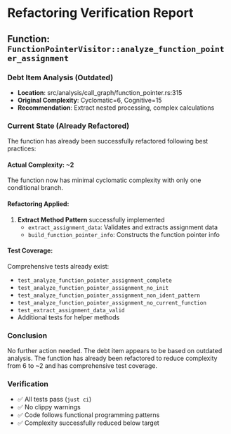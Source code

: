 # Refactoring Verification Report

## Function: `FunctionPointerVisitor::analyze_function_pointer_assignment`

### Debt Item Analysis (Outdated)
- **Location**: src/analysis/call_graph/function_pointer.rs:315
- **Original Complexity**: Cyclomatic=6, Cognitive=15
- **Recommendation**: Extract nested processing, complex calculations

### Current State (Already Refactored)
The function has already been successfully refactored following best practices:

#### Actual Complexity: ~2
The function now has minimal cyclomatic complexity with only one conditional branch.

#### Refactoring Applied:
1. **Extract Method Pattern** successfully implemented
   - `extract_assignment_data`: Validates and extracts assignment data
   - `build_function_pointer_info`: Constructs the function pointer info

#### Test Coverage:
Comprehensive tests already exist:
- `test_analyze_function_pointer_assignment_complete`
- `test_analyze_function_pointer_assignment_no_init`
- `test_analyze_function_pointer_assignment_non_ident_pattern`
- `test_analyze_function_pointer_assignment_no_current_function`
- `test_extract_assignment_data_valid`
- Additional tests for helper methods

### Conclusion
No further action needed. The debt item appears to be based on outdated analysis. The function has already been refactored to reduce complexity from 6 to ~2 and has comprehensive test coverage.

### Verification
- ✅ All tests pass (`just ci`)
- ✅ No clippy warnings
- ✅ Code follows functional programming patterns
- ✅ Complexity successfully reduced below target